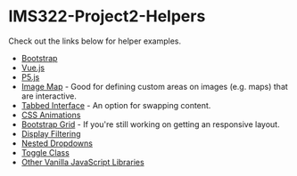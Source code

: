 # IMS322-Project2-Helpers
Check out the links below for helper examples.

- [Bootstrap](Bootstrap)
- [Vue.js](Vue)
- [P5.js](P5)
- [Image Map](ImageMap) - Good for defining custom areas on images (e.g. maps) that are interactive.
- [Tabbed Interface](TabbedInterface) - An option for swapping content.
- [CSS Animations](CSSAnimations)
- [Bootstrap Grid](BootstrapGrid) - If you're still working on getting an responsive layout.
- [Display Filtering](DisplayFiltering)
- [Nested Dropdowns](NestedDropdowns)
- [Toggle Class](ToggleClass)
- [Other Vanilla JavaScript Libraries](Libraries)